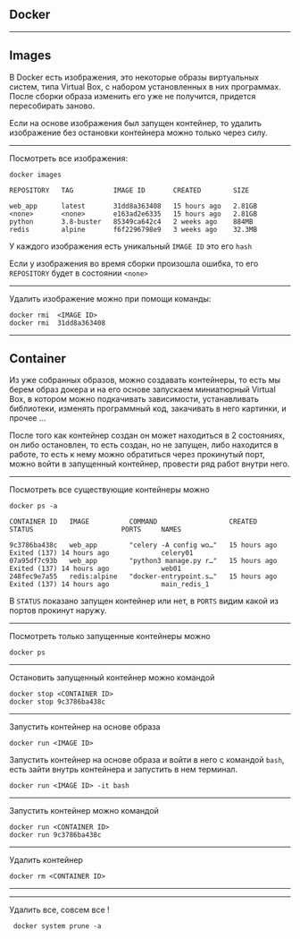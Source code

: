 Docker
---
---

Images
---

В Docker есть изображения, это некоторые образы виртуальных систем,
типа Virtual Box, с набором установленных в них программах.
После сборки образа изменить его уже не получится, придется 
пересобирать заново.

Если на основе изображения был запущен контейнер, то удалить 
изображение без остановки контейнера можно только через силу.

---

Посмотреть все изображения:

    docker images

    REPOSITORY   TAG          IMAGE ID       CREATED        SIZE

    web_app      latest       31dd8a363408   15 hours ago   2.81GB
    <none>       <none>       e163ad2e6335   15 hours ago   2.81GB
    python       3.8-buster   85349ca642c4   2 weeks ago    884MB
    redis        alpine       f6f2296798e9   3 weeks ago    32.3MB

У каждого изображения есть уникальный `IMAGE ID` это его `hash`

Если у изображения во время сборки произошла ошибка, то его 
`REPOSITORY` будет в состоянии `<none>`

---

Удалить изображение можно при помощи команды:

    docker rmi  <IMAGE ID>
    docker rmi  31dd8a363408


---

Container
---

Из уже собранных образов, можно создавать контейнеры, то есть мы 
берем образ докера и на его основе запускаем миниатюрный Virtual 
Box, в котором можно подкачивать зависимости, устанавливать 
библиотеки, изменять программный код, закачивать в него картинки, 
и прочее ...

После того как контейнер создан он может находиться в 2 состояниях,
он либо остановлен, то есть создан, но не запущен, либо находится в 
работе, то есть к нему можно обратиться через прокинутый порт, можно
войти в запущенный контейнер, провести ряд работ внутри него.

---

Посмотреть все существующие контейнеры можно

    docker ps -a

    CONTAINER ID   IMAGE          COMMAND                  CREATED        STATUS                      PORTS     NAMES

    9c3786ba438c   web_app        "celery -A config wo…"   15 hours ago   Exited (137) 14 hours ago             celery01
    07a95df7c93b   web_app        "python3 manage.py r…"   15 hours ago   Exited (137) 14 hours ago             web01
    248fec9e7a55   redis:alpine   "docker-entrypoint.s…"   15 hours ago   Exited (137) 14 hours ago             main_redis_1

В `STATUS` показано запущен контейнер или нет, в `PORTS` видим
какой из портов прокинут наружу.


---

Посмотреть только запущенные контейнеры можно

    docker ps 

---

Остановить запущенный контейнер можно командой

    docker stop <CONTAINER ID>
    docker stop 9c3786ba438c

---

Запустить контейнер на основе образа

    docker run <IMAGE ID> 

Запустить контейнер на основе образа и войти в него с командой 
`bash`, есть зайти внутрь контейнера и запустить в нем терминал. 

    docker run <IMAGE ID> -it bash

---

Запустить контейнер можно командой

    docker run <CONTAINER ID>
    docker run 9c3786ba438c

---

Удалить контейнер

    docker rm <CONTAINER ID>

---


---

Удалить все, совсем все ! 

     docker system prune -a
